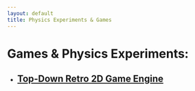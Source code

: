 ```yaml
---
layout: default
title: Physics Experiments & Games
---
```


<h1 class="owner-name">Games & Physics Experiments:</h1>

<ul>
  <li><a href="{{ site.url }}/retro-2d-game-engine-demo/"><h2>Top-Down Retro 2D Game Engine</h2></a></li>
</ul>

